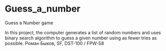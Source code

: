 # Guess_a_number
Guess a Number game

In this project, the computer generates a list of random numbers and uses binary search algorithm to guess a given number using as fewer tries as possible.
Роман Быков, SF, DST-100 / FPW-58
